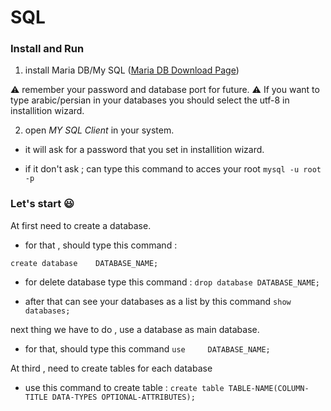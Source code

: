 # SQL

### Install and Run

1. install Maria DB/My SQL ([Maria DB Download Page](https://mariadb.org/download/?t=mariadb&p=mariadb&r=10.10.2&os=windows&cpu=x86_64&pkg=msi&m=aliyun))

:warning: remember your password and database port for future.
:warning: If you want to type arabic/persian in your databases you should select the utf-8 in installition wizard.

2. open _MY SQL Client_ in your system.

- it will ask for a password that you set in installition wizard.

- if it don't ask ; can type this command to acces your root
  `mysql -u root -p`

### Let's start :smiley:

 At first need to create a database.

- for that , should type this command :

`create database    DATABASE_NAME;`

- for delete database type this command :
`drop database DATABASE_NAME;`

- after that can see your databases as a list by this command
`show databases;`

 next thing we have to do , use a database as main database.

- for that, should type this command `use     DATABASE_NAME; `

 At third , need to create tables for each database

- use this command to create table :
`create table TABLE-NAME(COLUMN-TITLE DATA-TYPES OPTIONAL-ATTRIBUTES);`
